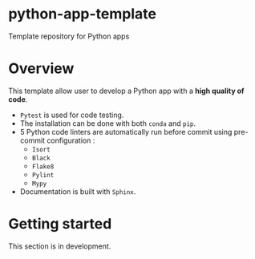 # python-app-template
Template repository for Python apps

# Overview
This template allow user to develop a Python app with a __high quality of code__.

* `Pytest` is used for code testing.
* The installation can be done with both `conda` and `pip`.
* 5 Python code linters are automatically run before commit using pre-commit configuration : 
    - `Isort`
    - `Black`
    - `Flake8`
    - `Pylint`
    - `Mypy`
* Documentation is built with `Sphinx`.

# Getting started
This section is in development.